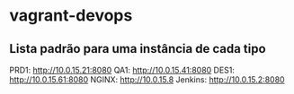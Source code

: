# vagrant-devops

## Lista padrão para uma instância de cada tipo

PRD1: http://10.0.15.21:8080
QA1: http://10.0.15.41:8080
DES1: http://10.0.15.61:8080
NGINX: http://10.0.15.8
Jenkins: http://10.0.15.2:8080
